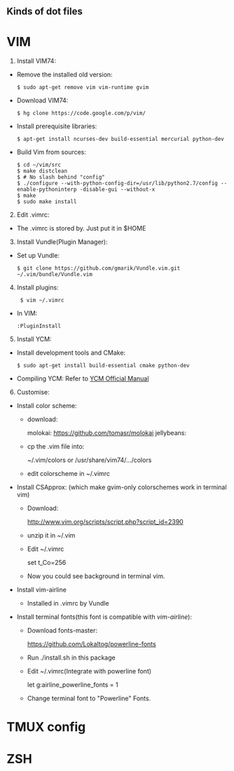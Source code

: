 Kinds of dot files
---

# VIM

1. Install VIM74:

  * Remove the installed old version:

        $ sudo apt-get remove vim vim-runtime gvim

  * Download VIM74:

        $ hg clone https://code.google.com/p/vim/

  * Install prerequisite libraries:

        $ apt-get install ncurses-dev build-essential mercurial python-dev

  * Build Vim from sources:

        $ cd ~/vim/src
        $ make distclean
        $ # No slash behind "config" 
        $ ./configure --with-python-config-dir=/usr/lib/python2.7/config --enable-pythoninterp -disable-gui --without-x
        $ make
        $ sudo make install

2. Edit .vimrc:

  * The .vimrc is stored by. Just put it in $HOME

3. Install Vundle(Plugin Manager):

  * Set up Vundle:

        $ git clone https://github.com/gmarik/Vundle.vim.git ~/.vim/bundle/Vundle.vim

4. Install plugins:

        $ vim ~/.vimrc

  * In VIM:

        :PluginInstall

5. Install YCM:

  * Install development tools and CMake: 

        $ sudo apt-get install build-essential cmake python-dev

  * Compiling YCM: Refer to [YCM Official Manual](https://github.com/Valloric/YouCompleteMe)

6. Customise:

  * Install color scheme:

    * download:

        molokai: https://github.com/tomasr/molokai
        jellybeans:

    * cp the .vim file into:

        ~/.vim/colors
        or
        /usr/share/vim74/.../colors

     * edit colorscheme in ~/.vimrc

  * Install CSApprox: (which make gvim-only colorschemes work in terminal vim)

    * Download:

        http://www.vim.org/scripts/script.php?script_id=2390

    * unzip it in ~/.vim

    * Edit ~/.vimrc

        set t_Co=256

    * Now you could see background in terminal vim.

  * Install vim-airline

    * Installed in .vimrc by Vundle

  * Install terminal fonts(this font is compatible with *vim-airline*):

    * Download fonts-master:

        https://github.com/Lokaltog/powerline-fonts

    * Run ./install.sh in this package

    * Edit ~/.vimrc(Integrate with powerline font)

        let g:airline_powerline_fonts = 1

    * Change terminal font to "Powerline" Fonts.

# TMUX config

# ZSH
